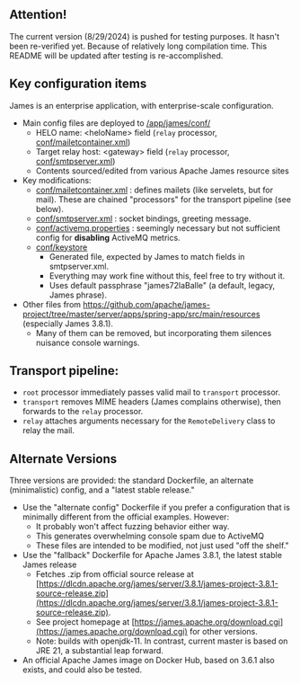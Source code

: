 ## Attention!
The current version (8/29/2024) is pushed for testing purposes.  It hasn't been re-verified yet.  Because of relatively long compilation time. This README will be updated after testing is re-accomplished.

## Key configuration items

James is an enterprise application, with enterprise-scale configuration.
- Main config files are deployed to [/app/james/conf/](conf)
  - HELO name: \<heloName\> field (`relay` processor, [conf/mailetcontainer.xml](conf/mailetcontainer.xml))
  - Target relay host: \<gateway\> field (`relay` processor, [conf/smtpserver.xml](conf/smtpserver.xml))
  - Contents sourced/edited from various Apache James resource sites
- Key modifications:
  - [conf/mailetcontainer.xml](conf/mailetcontainer.xml) : defines mailets (like servelets, but for mail). These are chained "processors" for the transport pipeline (see below).
  - [conf/smtpserver.xml](conf/smtpserver.xml) : socket bindings, greeting message.
  - [conf/activemq.properties](conf/activemq.properties) : seemingly necessary but not sufficient config for __disabling__ ActiveMQ metrics.
  - [conf/keystore](conf/keystore)
    - Generated file, expected by James to match fields in smtpserver.xml.
    - Everything may work fine without this, feel free to try without it.
    - Uses default passphrase "james72laBalle" (a default, legacy, James phrase).
- Other files from https://github.com/apache/james-project/tree/master/server/apps/spring-app/src/main/resources (especially James 3.8.1).
  - Many of them can be removed, but incorporating them silences nuisance console warnings.

## Transport pipeline:
- `root` processor immediately passes valid mail to `transport` processor.
- `transport` removes MIME headers (James complains otherwise), then forwards to the `relay` processor.
- `relay` attaches arguments necessary for the `RemoteDelivery` class to relay the mail.

## Alternate Versions

Three versions are provided: the standard Dockerfile, an alternate (minimalistic) config, and a "latest stable release."
- Use the "alternate config" Dockerfile if you prefer a configuration that is minimally different from the official examples. However:
  - It probably won't affect fuzzing behavior either way.
  - This generates overwhelming console spam due to ActiveMQ
  - These files are intended to be modified, not just used "off the shelf."
- Use the "fallback" Dockerfile for Apache James 3.8.1, the latest stable James release
  - Fetches .zip from official source release at [https://dlcdn.apache.org/james/server/3.8.1/james-project-3.8.1-source-release.zip](https://dlcdn.apache.org/james/server/3.8.1/james-project-3.8.1-source-release.zip).
  - See project homepage at [https://james.apache.org/download.cgi](https://james.apache.org/download.cgi) for other versions.
  - Note: builds with openjdk-11.  In contrast, current master is based on JRE 21, a substantial leap forward.
- An official Apache James image on Docker Hub, based on 3.6.1 also exists, and could also be tested.
